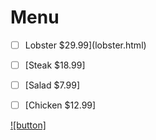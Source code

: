 <h1> Menu </h1>

- [ ] Lobster $29.99](lobster.html)
- [ ] [Steak $18.99]
- [ ] [Salad $7.99]
- [ ] [Chicken $12.99]


[![button]](https://mattermost.com)
